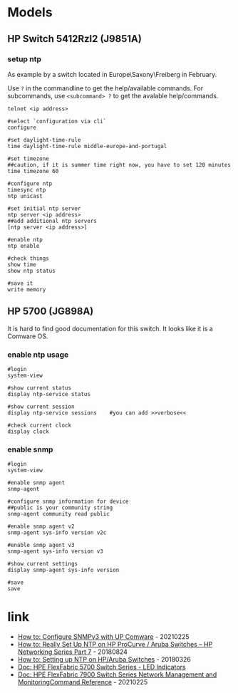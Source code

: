 # Models

## HP Switch 5412Rzl2 (J9851A)

### setup ntp

As example by a switch located in Europe\Saxony\Freiberg in February.

Use `?` in the commandline to get the help/available commands.
For subcommands, use `<subcommand> ?` to get the avalable help/commands.

```
telnet <ip address>

#select `configuration via cli`
configure

#set daylight-time-rule
time daylight-time-rule middle-europe-and-portugal

#set timezone
##caution, if it is summer time right now, you have to set 120 minutes
time timezone 60

#configure ntp
timesync ntp
ntp unicast

#set initial ntp server
ntp server <ip address>
##add additional ntp servers
[ntp server <ip address>]

#enable ntp
ntp enable

#check things
show time
show ntp status

#save it
write memory
```

## HP 5700 (JG898A)

It is hard to find good documentation for this switch.
It looks like it is a Comware OS.

### enable ntp usage

```
#login
system-view

#show current status
display ntp-service status

#show current session
display ntp-service sessions    #you can add >>verbose<<

#check current clock
display clock
```

### enable snmp

```
#login
system-view

#enable snmp agent
snmp-agent

#configure snmp information for device
##public is your community string
snmp-agent community read public

#enable snmp agent v2
snmp-agent sys-info version v2c

#enable snmp agent v3
snmp-agent sys-info version v3

#show current settings
display snmp-agent sys-info version

#save
save
```

# link

* [How to: Configure SNMPv3 with UP Comware](https://certifiedgeek.weebly.com/blog/configuring-snmpv3-with-hp-comware-part-1) - 20210225
* [How to: Really Set Up NTP on HP ProCurve / Aruba Switches – HP Networking Series Part 7](https://grumpytechie.net/2018/08/24/how-to-really-set-up-ntp-on-hp-procurve-aruba-switches-hp-networking-series-part-7/) - 20180824
* [How to: Setting up NTP on HP/Aruba Switches](https://community.spiceworks.com/how_to/133260-setting-up-ntp-on-hp-aruba-switches) - 20180326
* [Doc: HPE FlexFabric 5700 Switch Series - LED Indicators](https://support.hpe.com/hpesc/public/docDisplay?docLocale=en_US&docId=c04438848)
* [Doc: HPE FlexFabric 7900 Switch Series Network Management and MonitoringCommand Reference](https://techhub.hpe.com/eginfolib/networking/docs/switches/7900/5200-0987b_nmm_cr/content/index.htm) - 20210225
